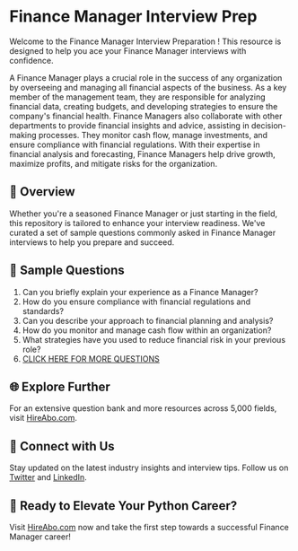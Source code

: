 # Finance Manager Interview Prep

Welcome to the Finance Manager Interview Preparation ! This resource is designed to help you ace your Finance Manager interviews with confidence.

A Finance Manager plays a crucial role in the success of any organization by overseeing and managing all financial aspects of the business. As a key member of the management team, they are responsible for analyzing financial data, creating budgets, and developing strategies to ensure the company's financial health. Finance Managers also collaborate with other departments to provide financial insights and advice, assisting in decision-making processes. They monitor cash flow, manage investments, and ensure compliance with financial regulations. With their expertise in financial analysis and forecasting, Finance Managers help drive growth, maximize profits, and mitigate risks for the organization.

## 🚀 Overview

Whether you're a seasoned Finance Manager or just starting in the field, this repository is tailored to enhance your interview readiness. We've curated a set of sample questions commonly asked in Finance Manager interviews to help you prepare and succeed.

## 📝 Sample Questions

1. Can you briefly explain your experience as a Finance Manager?
2. How do you ensure compliance with financial regulations and standards?
3. Can you describe your approach to financial planning and analysis?
4. How do you monitor and manage cash flow within an organization?
5. What strategies have you used to reduce financial risk in your previous role?
6. [CLICK HERE FOR MORE QUESTIONS](https://hireabo.com/job/1_2_17/Finance%20Manager)

## 🌐 Explore Further

For an extensive question bank and more resources across 5,000 fields, visit [HireAbo.com](https://www.hireabo.com).

## 📱 Connect with Us

Stay updated on the latest industry insights and interview tips. Follow us on [Twitter](https://twitter.com/hireabo) and [LinkedIn](https://www.linkedin.com/in/hire-abo-3609972a8/).

## 🚀 Ready to Elevate Your Python Career?

Visit [HireAbo.com](https://www.hireabo.com) now and take the first step towards a successful Finance Manager career!